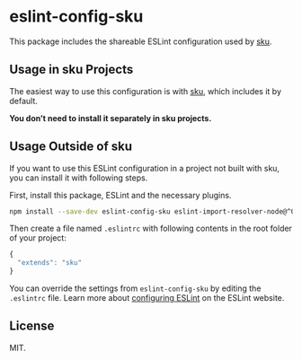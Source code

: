 # eslint-config-sku

This package includes the shareable ESLint configuration used by [sku](https://github.com/seek-oss/sku).

## Usage in sku Projects

The easiest way to use this configuration is with [sku](https://github.com/seek-oss/sku), which includes it by default.

**You don’t need to install it separately in sku projects.**

## Usage Outside of sku

If you want to use this ESLint configuration in a project not built with sku, you can install it with following steps.

First, install this package, ESLint and the necessary plugins.

```sh
npm install --save-dev eslint-config-sku eslint-import-resolver-node@^0.3.0 eslint-plugin-css-modules@^2.7.1 eslint-plugin-import@^2.2.0 eslint-plugin-react@^7.0.1
```

Then create a file named `.eslintrc` with following contents in the root folder of your project:

```js
{
  "extends": "sku"
}
```

You can override the settings from `eslint-config-sku` by editing the `.eslintrc` file. Learn more about [configuring ESLint](http://eslint.org/docs/user-guide/configuring) on the ESLint website.

## License

MIT.
